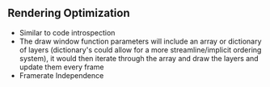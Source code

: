 ## Rendering Optimization
- Similar to code introspection
- The draw window function parameters will include an array or dictionary of layers (dictionary's could allow for a more streamline/implicit ordering system), it would then iterate through the array and draw the layers and update them every frame
- Framerate Independence 